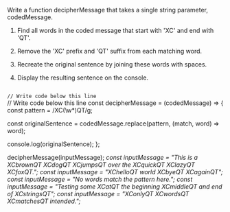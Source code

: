 Write a function decipherMessage that takes a single string parameter, codedMessage.

1. Find all words in the coded message that start with 'XC' and end with 'QT'.

2. Remove the 'XC' prefix and 'QT' suffix from each matching word.

3. Recreate the original sentence by joining these words with spaces.

4. Display the resulting sentence on the console.

<codeblock language="javascript" type="exercise" testMode="multipleInput">
<code>
// Write code below this line
</code>
<solution>
// Write code below this line
const decipherMessage = (codedMessage) => {
  const pattern = /XC(\w*)QT/g;

  const originalSentence = codedMessage.replace(pattern, (match, word) => word);

  console.log(originalSentence);
};

</solution>
<testcases>
<caller>
decipherMessage(inputMessage);
</caller>
<testcase>
<i>
const inputMessage = "This is a XCbrownQT XCdogQT XCjumpsQT over the XCquickQT XClazyQT XCfoxQT.";
</i>
</testcase>
<testcase>
<i>
const inputMessage = "XChelloQT world XCbyeQT XCagainQT";
</i>
</testcase>
<testcase>
<i>
const inputMessage = "No words match the pattern here.";
</i>
</testcase>
<testcase>
<i>
const inputMessage = "Testing some XCatQT the beginning XCmiddleQT and end of XCstringsQT";
</i>
</testcase>
<testcase>
<i>
const inputMessage = "XConlyQT XCwordsQT XCmatchesQT intended.";
</i>
</testcase>
</testcases>
</codeblock>
